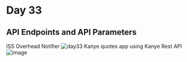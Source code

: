 # Day 33
## API Endpoints and API Parameters 
ISS Overhead Notifier
![day33](https://github.com/diorithaliti/100-Days-of-Code-The-Complete-Python-Pro-Bootcamp/assets/74361197/15cf8a55-e15e-4204-a7d4-bed244829d51)
Kanye quotes app using Kanye Rest API
![image](https://github.com/diorithaliti/100-Days-of-Code-The-Complete-Python-Pro-Bootcamp/assets/74361197/ae94699e-058a-4292-95fb-399ebce089ca)

